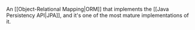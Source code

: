 An [[Object-Relational Mapping|ORM]] that implements the [[Java Persistency API|JPA]], and it's one of the most mature implementations of it.
